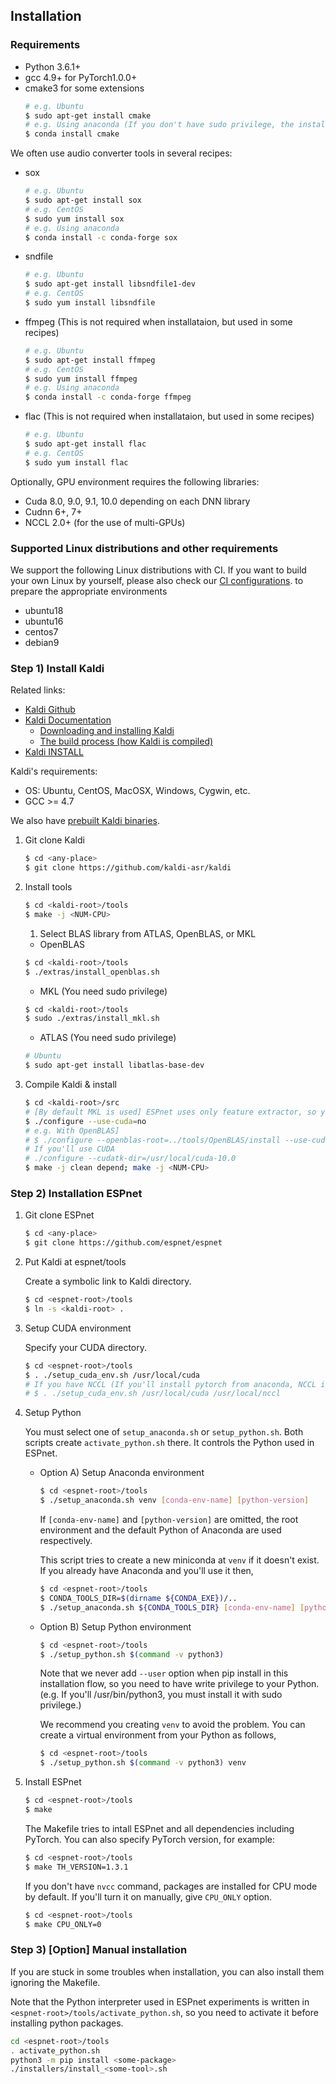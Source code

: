 ## Installation
### Requirements

- Python 3.6.1+
- gcc 4.9+ for PyTorch1.0.0+
- cmake3 for some extensions
    ```sh
    # e.g. Ubuntu
    $ sudo apt-get install cmake
    # e.g. Using anaconda (If you don't have sudo privilege, the installation from conda might be useful)
    $ conda install cmake
    ```

We often use audio converter tools in several recipes:

- sox
    ```sh
    # e.g. Ubuntu
    $ sudo apt-get install sox
    # e.g. CentOS
    $ sudo yum install sox
    # e.g. Using anaconda
    $ conda install -c conda-forge sox
    ```
- sndfile
    ```sh
    # e.g. Ubuntu
    $ sudo apt-get install libsndfile1-dev
    # e.g. CentOS
    $ sudo yum install libsndfile
    ```
- ffmpeg (This is not required when installataion, but used in some recipes)
    ```sh
    # e.g. Ubuntu
    $ sudo apt-get install ffmpeg
    # e.g. CentOS
    $ sudo yum install ffmpeg
    # e.g. Using anaconda
    $ conda install -c conda-forge ffmpeg
    ```
- flac (This is not required when installataion, but used in some recipes)
    ```sh
    # e.g. Ubuntu
    $ sudo apt-get install flac
    # e.g. CentOS
    $ sudo yum install flac
    ```

Optionally, GPU environment requires the following libraries:

- Cuda 8.0, 9.0, 9.1, 10.0 depending on each DNN library
- Cudnn 6+, 7+
- NCCL 2.0+ (for the use of multi-GPUs)

### Supported Linux distributions and other requirements

We support the following Linux distributions with CI. If you want to build your own Linux by yourself,
please also check our [CI configurations](https://github.com/espnet/espnet/blob/master/.circleci/config.yml).
to prepare the appropriate environments

- ubuntu18
- ubuntu16
- centos7
- debian9


### Step 1) Install Kaldi
Related links:
- [Kaldi Github](https://github.com/kaldi-asr/kaldi)
- [Kaldi Documentation](https://kaldi-asr.org/)
  - [Downloading and installing Kaldi](https://kaldi-asr.org/doc/install.html)
  - [The build process (how Kaldi is compiled)](https://kaldi-asr.org/doc/build_setup.html)
- [Kaldi INSTALL](https://github.com/kaldi-asr/kaldi/blob/master/INSTALL)

Kaldi's requirements:
- OS: Ubuntu, CentOS, MacOSX, Windows, Cygwin, etc.
- GCC >= 4.7

We also have [prebuilt Kaldi binaries](https://github.com/espnet/espnet/blob/master/ci/install_kaldi.sh).


1. Git clone Kaldi

    ```sh
    $ cd <any-place>
    $ git clone https://github.com/kaldi-asr/kaldi
    ```
1. Install tools

    ```sh
    $ cd <kaldi-root>/tools
    $ make -j <NUM-CPU>
    ```
    1. Select BLAS library from ATLAS, OpenBLAS, or MKL

    - OpenBLAS

    ```sh
    $ cd <kaldi-root>/tools
    $ ./extras/install_openblas.sh
    ```
    - MKL (You need sudo privilege)

    ```sh
    $ cd <kaldi-root>/tools
    $ sudo ./extras/install_mkl.sh
    ```
    - ATLAS (You need sudo privilege)

    ```sh
    # Ubuntu
    $ sudo apt-get install libatlas-base-dev
    ```

1. Compile Kaldi & install

    ```sh
    $ cd <kaldi-root>/src
    # [By default MKL is used] ESPnet uses only feature extractor, so you can disable CUDA
    $ ./configure --use-cuda=no
    # e.g. With OpenBLAS]
    # $ ./configure --openblas-root=../tools/OpenBLAS/install --use-cuda=no
    # If you'll use CUDA
    # ./configure --cudatk-dir=/usr/local/cuda-10.0
    $ make -j clean depend; make -j <NUM-CPU>
    ```

### Step 2) Installation ESPnet
1. Git clone ESPnet
    ```sh
    $ cd <any-place>
    $ git clone https://github.com/espnet/espnet
1. Put Kaldi at espnet/tools

    Create a symbolic link to Kaldi directory.

    ```sh
    $ cd <espnet-root>/tools
    $ ln -s <kaldi-root> .
1. Setup CUDA environment

    Specify your CUDA directory.

    ```sh
    $ cd <espnet-root>/tools
    $ . ./setup_cuda_env.sh /usr/local/cuda
    # If you have NCCL (If you'll install pytorch from anaconda, NCCL is also bundled, so you don't need to give it)
    # $ . ./setup_cuda_env.sh /usr/local/cuda /usr/local/nccl
1. Setup Python

    You must select one of `setup_anaconda.sh` or `setup_python.sh`.
Both scripts create `activate_python.sh` there. It controls the Python used in ESPnet.

    - Option A) Setup Anaconda environment

        ```sh
        $ cd <espnet-root>/tools
        $ ./setup_anaconda.sh venv [conda-env-name] [python-version]
        ```

        If `[conda-env-name]` and `[python-version]` are omitted,
        the root environment and the default Python of Anaconda are used respectively.

        This script tries to create a new miniconda at `venv` if it doesn't exist.
        If you already have Anaconda and you'll use it then,

        ```sh
        $ cd <espnet-root>/tools
        $ CONDA_TOOLS_DIR=$(dirname ${CONDA_EXE})/..
        $ ./setup_anaconda.sh ${CONDA_TOOLS_DIR} [conda-env-name] [python-version]
        ```

    - Option B) Setup Python environment

        ```sh
        $ cd <espnet-root>/tools
        $ ./setup_python.sh $(command -v python3)
        ```

        Note that we never add `--user` option when pip install in this installation flow,
        so you need to have write privilege to your Python.
        (e.g. If you'll /usr/bin/python3, you must install it with sudo privilege.)

        We recommend you creating `venv` to avoid the problem.
        You can create a virtual environment from your Python as follows,

        ```sh
        $ cd <espnet-root>/tools
        $ ./setup_python.sh $(command -v python3) venv
1. Install ESPnet

    ```sh
    $ cd <espnet-root>/tools
    $ make
    ```

    The Makefile tries to intall ESPnet and all dependencies including PyTorch.
    You can also specify PyTorch version, for example:

    ```sh
    $ cd <espnet-root>/tools
    $ make TH_VERSION=1.3.1
    ```

    If you don't have `nvcc` command, packages are installed for CPU mode by default.
    If you'll turn it on manually, give `CPU_ONLY` option.

    ```sh
    $ cd <espnet-root>/tools
    $ make CPU_ONLY=0
    ```
### Step 3) [Option] Manual installation
If you are stuck in some troubles when installation, you can also install them ignoring the Makefile.

Note that the Python interpreter used in ESPnet experiments is written in `<espnet-root>/tools/activate_python.sh`,
so you need to activate it before installing python packages.

```sh
cd <espnet-root>/tools
. activate_python.sh
python3 -m pip install <some-package>
./installers/install_<some-tool>.sh
```

